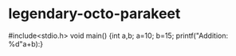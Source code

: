 # legendary-octo-parakeet
#include<stdio.h>
void main()
{int a,b;
a=10;
b=15;
printf("Addition: %d"a+b):}
